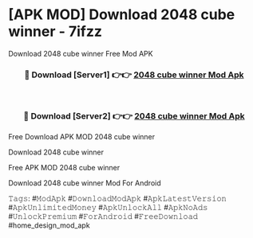 # [APK MOD] Download  2048 cube winner - 7ifzz
Download 2048 cube winner Free Mod APK

<div align="center">
<h3>🔴 Download [Server1] 👉👉 <a href="https://apk-comot.site?title=2048_cube_winner">2048 cube winner Mod Apk</a></h3><br>

<h3>🔴 Download [Server2] 👉👉 <a href="https://apk-comot.site?title=2048_cube_winner">2048 cube winner Mod Apk</a></h3>
</div>


Free Download APK MOD 2048 cube winner

Download 2048 cube winner 

Free APK MOD 2048 cube winner 

Download 2048 cube winner Mod For Android

𝚃𝚊𝚐𝚜: #𝙼𝚘𝚍𝙰𝚙𝚔 #𝙳𝚘𝚠𝚗𝚕𝚘𝚊𝚍𝙼𝚘𝚍𝙰𝚙𝚔 #𝙰𝚙𝚔𝙻𝚊𝚝𝚎𝚜𝚝𝚅𝚎𝚛𝚜𝚒𝚘𝚗 #𝙰𝚙𝚔𝚄𝚗𝚕𝚒𝚖𝚒𝚝𝚎𝚍𝙼𝚘𝚗𝚎𝚢 #𝙰𝚙𝚔𝚄𝚗𝚕𝚘𝚌𝚔𝙰𝚕𝚕 #𝙰𝚙𝚔𝙽𝚘𝙰𝚍𝚜 #𝚄𝚗𝚕𝚘𝚌𝚔𝙿𝚛𝚎𝚖𝚒𝚞𝚖 #𝙵𝚘𝚛𝙰𝚗𝚍𝚛𝚘𝚒𝚍 #𝙵𝚛𝚎𝚎𝙳𝚘𝚠𝚗𝚕𝚘𝚊𝚍 #home_design_mod_apk